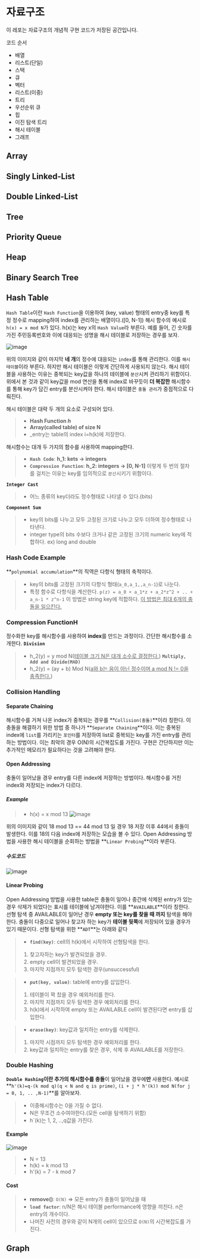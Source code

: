 # 자료구조
이 레포는 자료구조의 개념적 구현 코드가 저장된 공간입니다.        
    
코드 순서
    
* 배열
* 리스트(단일)
* 스택
* 큐
* 벡터
* 리스트(이중)
* 트리
* 우선순위 큐
* 힙
* 이진 탐색 트리
* 해시 테이블
* 그래프 
## Array
## Singly Linked-List
## Double Linked-List
## Tree
## Priority Queue
## Heap
## Binary Search Tree
## Hash Table
`Hash Table`이란 `Hash Function`을 이용하여 (key, value) 형태의 entry중 key를 특정 정수로 mapping하여 index를 관리하는 배열이다.([0, N-1])
해시 함수의 예시로 `h(x) = x mod N`가 있다. h(x)는 key x의 `Hash Value`라 부른다.
예를 들어, 긴 숫자를 가진 주민등록번호와 이에 대응되는 성명을 해시 테이블로 저장하는 경우를 보자.

![image](https://user-images.githubusercontent.com/86244920/208908067-81bde8b0-cd97-4b51-bf56-22f7eeee2821.png)

위의 이미지와 같이 마지막 **네 개**의 정수에 대응되는 `index`를 통해 관리한다. 이를 `해시 테이블`이라 부른다.
하지만 해시 테이블은 이렇게 간단하게 사용되지 않는다. 해시 테이블을 사용하는 이유는 중복되는 key값을 하나의 테이블에 `분산`시켜 관리하기 위함이다.
위에서 본 것과 같이 key값을 mod 연산을 통해 index로 바꾸듯이 **더 복잡한** 해시함수를 통해 key가 담긴 entry를 분산시켜야 한다.
해시 테이블은 `충돌 관리`가 중점적으로 다뤄진다.

해시 테이블은 대략 두 개의 요소로 구성되어 있다.
>* **Hash Function _h_**
>* **Array(called table) of size N**
>* _entry는 table의 index i=h(k)에 저장한다.

해시함수는 대개 두 가지의 함수를 사용하여 mapping한다. 
>* **`Hash Code`**: **h_1: kets -> integers**
>* **`Compression Function`**: **h_2: integers -> [0, N-1]**
이렇게 두 번의 절차를 걸치는 이유는 key를 임의적으로 `분산`시키기 위함이다.

**`Integer Cast`**
>* 어느 종류의 key더라도 정수형태로 나타낼 수 있다.(bits)

**`Component Sum`**
>* key의 bits를 나누고 모두 고정된 크기로 나누고 모두 더하여 정수형태로 나타낸다.
>* integer type의 bits 수보다 크거나 같은 고정된 크기의 numeric key에 적합하다. ex) long and double
### Hash Code Example
**`polynomial accumulation`**의 직역은 다항식 형태의 축적이다.
>* key의 bits를 고정된 크기의 다항식 형태(`a_0,a_1,,a_n-1`)로 나눈다.
>* 특정 함수로 다항식을 계산한다. `p(z) = a_0 + a_1*z + a_2*z^2 + .. + a_n-1 * z^n-1`
> 이 방법은 string key에 적합하다. <u>이 방법은 최대 6개의 충돌을 일으킨다.</u>
### Compression FunctionH
정수화한 key를 해시함수를 사용하여 **index**를 만드는 과정이다.
간단한 해시함수를 소개한다.
**`Division`**
>* h_2(y) = y mod N(<u>테이블 크기 N은 대개 소수로 결정한다.</u>)
**`Multiply, Add and Divide(MAD)`**
>* h_2(y) = (ay + b) Mod N(<u>a와 b는 음이 아닌 정수이며 a mod N != 0을 충족한다.</u>)
### Collision Handling
#### Separate Chaining
해시함수를 거쳐 나온 index가 중복되는 경우를 **`Collision(충돌)`**이라 칭한다. 
이 충돌을 해결하기 위한 방법 중 하나가 **`Separate Chaining`**이다. 
이는 중복된 index에 `list`를 가리키는 `포인터`를 저장하여 list로 중복되는 key를 가진 entry를 관리하는 방법이다.
이는 최악의 경우 O(N)의 시간복잡도를 가진다.
구현은 간단하지만 이는 추가적인 메모리가 필요하다는 것을 고려해야 한다.
#### Open Addressing
충돌이 일어났을 경우 entry를 다른 index에 저장하는 방법이다. 해시함수를 거친 index와 저장되는 index가 다르다.
##### Example
>* h(x) = x mod 13
![image](https://user-images.githubusercontent.com/86244920/208910032-ebd324e7-ab97-4b64-946a-2db07507be7f.png)

위의 이미지와 같이 18 mod 13 == 44 mod 13 일 경우 18 저장 이후 44에서 충돌이 발생한다. 이를 18의 다음 index에 저장하는 모습을 볼 수 있다.
Open Addressing 방법을 사용한 해시 테이블을 순회하는 방법을 **`Linear Probing`**이라 부른다.
##### 수도코드
![image](https://user-images.githubusercontent.com/86244920/208910704-884a85b5-23ef-4873-b7fa-a05b6030a495.png)

#### Linear Probing
Open Addressing 방법을 사용한 table은 충돌이 일어나 중간에 삭제된 entry가 있는 경우
삭제가 되었다는 표시를 테이블에 남겨야한다. 이를 **`AVAILABLE`**이라 칭한다.
선형 탐색 중 AVAILABLE이 일어난 경우 **empty 또는 key를 찾을 때 까지** 탐색을 해야한다.
충돌이 다중으로 일어나 찾고자 하는 key가 **테이블 뒷쪽**에 저장되어 있을 경우가 있기 때문이다.
선형 탐색을 위한 **`ADT`**는 아래와 같다
>* **`find(key)`**: cell의 h(k)에서 시작하여 선형탐색을 한다. 
> 1. 찾고자하는 key가 발견되었을 경우.
> 2. empty cell이 발견되었을 경우.
> 3. 마지막 지점까지 모두 탐색한 경우(unsuccessful)

> * **`put(key, value)`**: table에 entry를 삽입한다.
> 1. 테이블이 꽉 찼을 경우 예외처리를 한다.
> 2.  마지막 지점까지 모두 탐색한 경우 예외처리를 한다. 
> 3. h(k)에서 시작하여 empty 또는 AVAILABLE cell이 발견된다면 entry를 삽입한다.

> * **`erase(key)`**: key값과 일치하는 entry를 삭제한다.
> 1. 마지막 시점까지 모두 탐색한 경우 예외처리를 한다.
> 2. key값과 일치하는 entry를 찾은 경우, 삭제 후 AVAILABLE를 저장한다.

### Double Hashing
**`Double Hashing`이란 추가의 해시함수를 충돌**이 일어났을 경우에**만** 사용한다.
예시로 **`h'(k)=q-(k mod q)(q < N and q is prime)`, `(i + j * h'(k)) mod N(for j = 0, 1, .. ,N-1)`**를 알아보자.
>* 이중해시함수는 0을 가질 수 없다.
>* N은 무조건 소수여야한다.(모든 cell을 탐색하기 위함)
>* h`(k)는 1, 2, ..,q값을 가진다.

#### Example
![image](https://user-images.githubusercontent.com/86244920/208913309-bbc2022c-b732-4cc5-accb-ed2859f642ac.png)
>* N = 13
>* h(k) = k mod 13
>* h'(k) = 7 - k mod 7 
#### Cost
>* **remove()**: `O(N)` => 모든 entry가 충돌이 일어났을 때
>* **`load factor`**: n/N은 해시 테이블 performance에 영향을 끼친다. n은 entry의 개수이다.
>* 나머진 사전의 경우와 같이 N개의 cell이 있으므로 `O(N)`의 시간복잡도를 가진다.
## Graph
